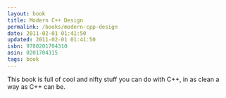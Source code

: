```yaml
---
layout: book
title: Modern C++ Design
permalink: /books/modern-cpp-design
date: 2011-02-01 01:41:50
updated: 2011-02-01 01:41:50
isbn: 9780201704310
asin: 0201704315
tags: book
---
```

This book is full of cool and nifty stuff you can do with C++, in as clean a
way as C++ can be.
